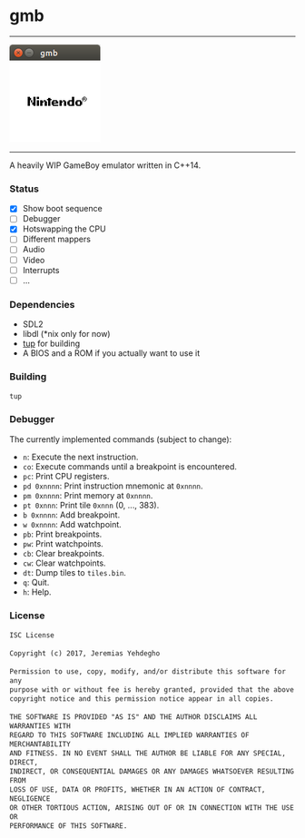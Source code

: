 # gmb
---
![boot sequence](docs/logo.png)

---
A heavily WIP GameBoy emulator written in C++14.

### Status

 - [x] Show boot sequence
 - [ ] Debugger
 - [x] Hotswapping the CPU
 - [ ] Different mappers
 - [ ] Audio
 - [ ] Video
 - [ ] Interrupts
 - [ ] ...

### Dependencies

  * SDL2
  * libdl (\*nix only for now)
  * [tup](http://gittup.org/tup/) for building
  * A BIOS and a ROM if you actually want to use it

### Building

	tup

### Debugger

The currently implemented commands (subject to change):

 - `n`: Execute the next instruction.
 - `co`: Execute commands until a breakpoint is encountered.
 - `pc`: Print CPU registers.
 - `pd 0xnnnn`: Print instruction mnemonic at `0xnnnn`.
 - `pm 0xnnnn`: Print memory at `0xnnnn`.
 - `pt 0xnnn`: Print tile `0xnnn` (0, ..., 383).
 - `b 0xnnnn`: Add breakpoint.
 - `w 0xnnnn`: Add watchpoint.
 - `pb`: Print breakpoints.
 - `pw`: Print watchpoints.
 - `cb`: Clear breakpoints.
 - `cw`: Clear watchpoints.
 - `dt`: Dump tiles to `tiles.bin`.
 - `q`: Quit.
 - `h`: Help.

### License

```
ISC License

Copyright (c) 2017, Jeremias Yehdegho

Permission to use, copy, modify, and/or distribute this software for any
purpose with or without fee is hereby granted, provided that the above
copyright notice and this permission notice appear in all copies.

THE SOFTWARE IS PROVIDED "AS IS" AND THE AUTHOR DISCLAIMS ALL WARRANTIES WITH
REGARD TO THIS SOFTWARE INCLUDING ALL IMPLIED WARRANTIES OF MERCHANTABILITY
AND FITNESS. IN NO EVENT SHALL THE AUTHOR BE LIABLE FOR ANY SPECIAL, DIRECT,
INDIRECT, OR CONSEQUENTIAL DAMAGES OR ANY DAMAGES WHATSOEVER RESULTING FROM
LOSS OF USE, DATA OR PROFITS, WHETHER IN AN ACTION OF CONTRACT, NEGLIGENCE
OR OTHER TORTIOUS ACTION, ARISING OUT OF OR IN CONNECTION WITH THE USE OR
PERFORMANCE OF THIS SOFTWARE.
```
